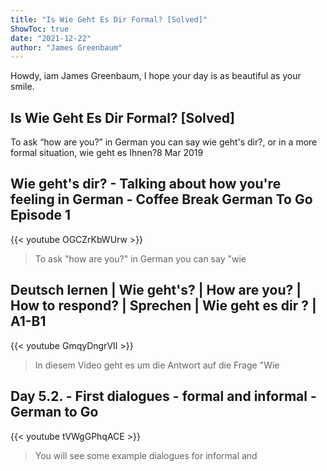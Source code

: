 ```yaml
---
title: "Is Wie Geht Es Dir Formal? [Solved]"
ShowToc: true 
date: "2021-12-22"
author: "James Greenbaum" 
---
```


Howdy, iam James Greenbaum, I hope your day is as beautiful as your smile.
## Is Wie Geht Es Dir Formal? [Solved]
To ask “how are you?” in German you can say wie geht's dir?, or in a more formal situation, wie geht es Ihnen?8 Mar 2019

## Wie geht's dir? - Talking about how you're feeling in German - Coffee Break German To Go Episode 1
{{< youtube OGCZrKbWUrw >}}
>To ask "how are you?" in German you can say "wie 

## Deutsch lernen | Wie geht's? | How are you? | How to respond? | Sprechen | Wie geht es dir ? | A1-B1
{{< youtube GmqyDngrVII >}}
>In diesem Video geht es um die Antwort auf die Frage "Wie 

## Day 5.2. - First dialogues - formal and informal - German to Go
{{< youtube tVWgGPhqACE >}}
>You will see some example dialogues for informal and 

